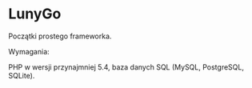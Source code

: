 LunyGo
======
Początki prostego frameworka.

Wymagania:

PHP w wersji przynajmniej 5.4,
baza danych SQL (MySQL, PostgreSQL, SQLite).
